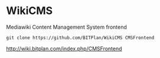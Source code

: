# WikiCMS
Mediawiki Content Management System frontend

```
git clone https://github.com/BITPlan/WikiCMS CMSFrontend
```

http://wiki.bitplan.com/index.php/CMSFrontend
